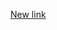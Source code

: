 [New link](https://share.streamlit.io/juliarebrova/streamlit_freecodecamp/main/app_4_eda_football/football_app.py)
